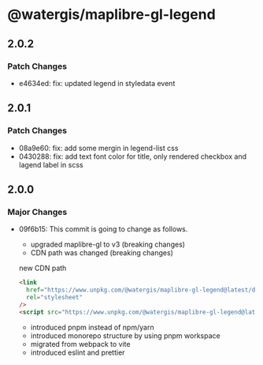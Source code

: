 # @watergis/maplibre-gl-legend

## 2.0.2

### Patch Changes

- e4634ed: fix: updated legend in styledata event

## 2.0.1

### Patch Changes

- 08a9e60: fix: add some mergin in legend-list css
- 0430288: fix: add text font color for title, only rendered checkbox and lagend label in scss

## 2.0.0

### Major Changes

- 09f6b15: This commit is going to change as follows.

  - upgraded maplibre-gl to v3 (breaking changes)
  - CDN path was changed (breaking changes)

  new CDN path

  ```html
  <link
    href="https://www.unpkg.com/@watergis/maplibre-gl-legend@latest/dist/maplibre-gl-legend.css"
    rel="stylesheet"
  />
  <script src="https://www.unpkg.com/@watergis/maplibre-gl-legend@latest/dist/maplibre-gl-legend.umd.js"></script>
  ```

  - introduced pnpm instead of npm/yarn
  - introduced monorepo structure by using pnpm workspace
  - migrated from webpack to vite
  - introduced eslint and prettier
